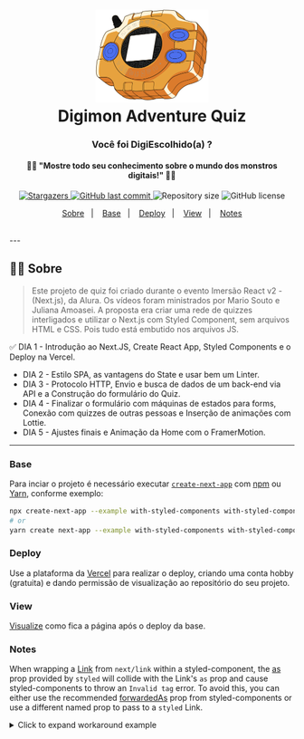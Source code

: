 <h1 align="center">
    <img alt="Digivice Logo" title="#Digimon Adventure Quiz" src=".github/Digivice.png" width="200px" /><br>
    Digimon Adventure Quiz
</h1>

<h3 align="center"> 
Você foi DigiEscolhido(a) ?
</h3>
<h4 align="center"> 
  👨‍💻 "Mostre todo seu conhecimento sobre o mundo dos monstros digitais!" 👩‍💻
</h4>

<p align="center">
    <a href="https://github.com/Raphael-GC/digimon-quiz/stargazers">
        <img alt="Stargazers" src="https://img.shields.io/github/stars/Raphael-GC/digimon-quiz?style=social">
    </a>
    <a href="https://github.com/Raphael-GC/digimon-quiz/commits/master">
        <img alt="GitHub last commit" src="https://img.shields.io/github/last-commit/Raphael-GC/digimon-quiz">
    </a>
    <img alt="Repository size" src="https://img.shields.io/github/repo-size/Raphael-GC/digimon-quiz">
    <img alt="GitHub license" src="https://img.shields.io/github/license/Raphael-GC/digimon-quiz?color=%27072009">
</p>

<p align="center">
  <a href="#Sobre">Sobre</a>&nbsp;&nbsp;&nbsp;|&nbsp;&nbsp;&nbsp;
  <a href="#Base">Base</a>&nbsp;&nbsp;&nbsp;|&nbsp;&nbsp;&nbsp;
  <a href="#Deploy">Deploy</a>&nbsp;&nbsp;&nbsp;|&nbsp;&nbsp;&nbsp;
  <a href="#View">View</a>&nbsp;&nbsp;&nbsp;|&nbsp;&nbsp;&nbsp;
  <a href="#Notes">Notes</a>
</p>

<br>
---
<br>

## 👨‍💻 Sobre  

> Este projeto de quiz foi criado durante o evento Imersão React v2 - (Next.js), da Alura. Os vídeos foram ministrados por Mario Souto e Juliana Amoasei. A proposta era criar uma rede de quizzes interligados e utilizar o Next.js com Styled Component, sem arquivos HTML e CSS. Pois tudo está embutido nos arquivos JS. 

✅ DIA 1 - Introdução ao Next.JS, Create React App, Styled Components e o Deploy na Vercel.
* DIA 2 - Estilo SPA, as vantagens do State e usar bem um Linter.
* DIA 3 - Protocolo HTTP, Envio e busca de dados de um back-end via API e a Construção do formulário do Quiz.
* DIA 4 - Finalizar o formulário com máquinas de estados para forms, Conexão com quizzes de outras pessoas e Inserção de animações com Lottie.
* DIA 5 - Ajustes finais e Animação da Home com o FramerMotion.

---
### Base

Para inciar o projeto é necessário executar [`create-next-app`](https://github.com/vercel/next.js/tree/canary/packages/create-next-app) com [npm](https://docs.npmjs.com/cli/init) ou [Yarn](https://yarnpkg.com/lang/en/docs/cli/create/), conforme exemplo:

```bash
npx create-next-app --example with-styled-components with-styled-components-app
# or
yarn create next-app --example with-styled-components with-styled-components-app
```

### Deploy

Use a plataforma da  [Vercel](https://vercel.com?utm_source=github&utm_medium=readme&utm_campaign=next-example) para realizar o deploy, criando uma conta hobby (gratuita) e dando permissão de visualização ao repositório do seu projeto.

### View

[Visualize](https://codesandbox.io/s/github/vercel/next.js/tree/canary/examples/with-styled-components)  como fica a página após o deploy da base.

### Notes

When wrapping a [Link](https://nextjs.org/docs/api-reference/next/link) from `next/link` within a styled-component, the [as](https://styled-components.com/docs/api#as-polymorphic-prop) prop provided by `styled` will collide with the Link's `as` prop and cause styled-components to throw an `Invalid tag` error. To avoid this, you can either use the recommended [forwardedAs](https://styled-components.com/docs/api#forwardedas-prop) prop from styled-components or use a different named prop to pass to a `styled` Link.

<details>
<summary>Click to expand workaround example</summary>
<br />

**components/StyledLink.js**

```javascript
import Link from 'next/link'
import styled from 'styled-components'

const StyledLink = ({ as, children, className, href }) => (
  <Link href={href} as={as} passHref>
    <a className={className}>{children}</a>
  </Link>
)

export default styled(StyledLink)`
  color: #0075e0;
  text-decoration: none;
  transition: all 0.2s ease-in-out;

  &:hover {
    color: #40a9ff;
  }

  &:focus {
    color: #40a9ff;
    outline: none;
    border: 0;
  }
`
```

**pages/index.js**

```javascript
import StyledLink from '../components/StyledLink'

export default () => (
  <StyledLink href="/post/[pid]" forwardedAs="/post/abc">
    First post
  </StyledLink>
)
```

</details>
